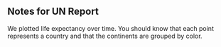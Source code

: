 ## Notes for UN Report

We plotted life expectancy over time. You should know that each point represents a country and that the continents are grouped by color.




